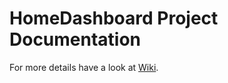 # HomeDashboard Project Documentation
For more details have a look at [Wiki](https://github.com/tommzn/hdb-docs/wiki).
